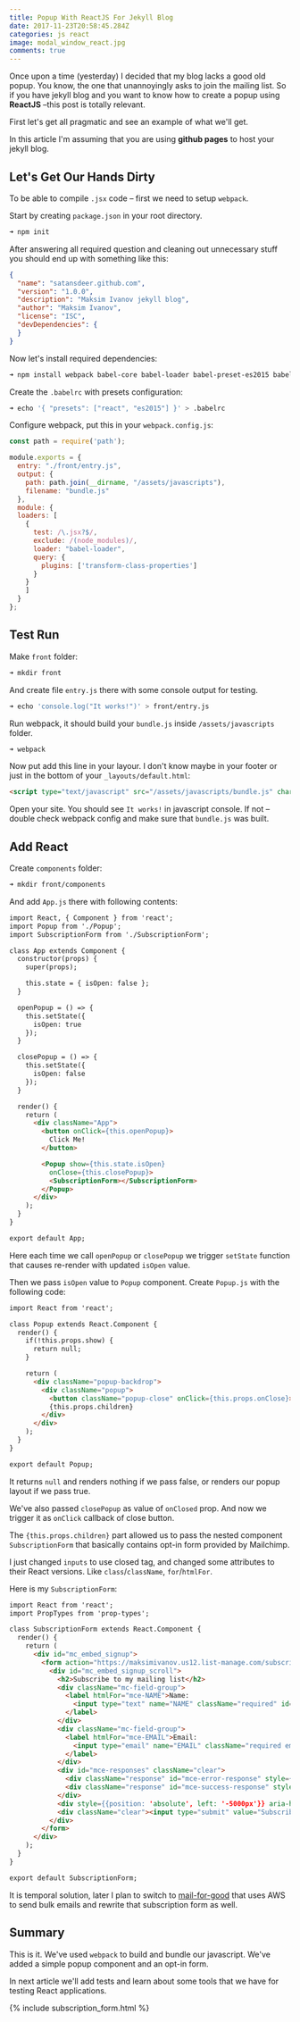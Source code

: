 ```yaml
---
title: Popup With ReactJS For Jekyll Blog
date: 2017-11-23T20:58:45.284Z
categories: js react
image: modal_window_react.jpg
comments: true
---
```


Once upon a time (yesterday) I decided that my blog lacks a good old popup. You know, the one that unannoyingly asks to join the mailing list. So if you have jekyll blog and you want to know how to create a popup using __ReactJS__ –this post is totally relevant.

First let's get all pragmatic and see an example of what we'll get.

<p>
  <div id="root"></div>
  <script type="text/javascript" src="/assets/javascripts/bundle.js" charset="utf-8"></script>
</p>

In this article I'm assuming that you are using __github pages__ to host your jekyll blog.

## Let's Get Our Hands Dirty

To be able to compile `.jsx` code – first we need to setup `webpack`.

Start by creating `package.json` in your root directory.

```bash
➜ npm init
```

After answering all required question and cleaning out unnecessary stuff you should end up with something like this:

```json
{
  "name": "satansdeer.github.com",
  "version": "1.0.0",
  "description": "Maksim Ivanov jekyll blog",
  "author": "Maksim Ivanov",
  "license": "ISC",
  "devDependencies": {
  }
}
```

Now let's install required dependencies:

```bash
➜ npm install webpack babel-core babel-loader babel-preset-es2015 babel-preset-react react react-dom babel-plugin-transform-class-properties --save-dev
```

Create the `.babelrc` with presets configuration:

```bash
➜ echo '{ "presets": ["react", "es2015"] }' > .babelrc
```

Configure webpack, put this in your `webpack.config.js`:

```js
const path = require('path');

module.exports = {
  entry: "./front/entry.js",
  output: {
    path: path.join(__dirname, "/assets/javascripts"),
    filename: "bundle.js"
  },
  module: {
  loaders: [
    {
      test: /\.jsx?$/,
      exclude: /(node_modules)/,
      loader: "babel-loader",
      query: {
        plugins: ['transform-class-properties']
      }
    }
    ]
  }
};
```

## Test Run

Make `front` folder:

```bash
➜ mkdir front
```

And create file `entry.js` there with some console output for testing.

```bash
➜ echo 'console.log("It works!")' > front/entry.js
```

Run webpack, it should build your `bundle.js` inside `/assets/javascripts` folder.

```bash
➜ webpack
```

Now put add this line in your layour. I don't know maybe in your footer or just in the bottom of your `_layouts/default.html`:

```html
<script type="text/javascript" src="/assets/javascripts/bundle.js" charset="utf-8"></script>
```

Open your site. You should see `It works!` in javascript console. If not – double check webpack config and make sure that `bundle.js` was built.

## Add React

Create `components` folder:

```bash
➜ mkdir front/components
```

And add `App.js` there with following contents:

```html
import React, { Component } from 'react';
import Popup from './Popup';
import SubscriptionForm from './SubscriptionForm';

class App extends Component {
  constructor(props) {
    super(props);

    this.state = { isOpen: false };
  }

  openPopup = () => {
    this.setState({
      isOpen: true
    });
  }

  closePopup = () => {
    this.setState({
      isOpen: false
    });
  }

  render() {
    return (
      <div className="App">
        <button onClick={this.openPopup}>
          Click Me!
        </button>

        <Popup show={this.state.isOpen}
          onClose={this.closePopup}>
          <SubscriptionForm></SubscriptionForm>
        </Popup>
      </div>
    );
  }
}

export default App;
```

Here each time we call `openPopup` or `closePopup` we trigger `setState` function that causes re-render with updated `isOpen` value.

Then we pass `isOpen` value to `Popup` component. Create `Popup.js` with the following code:

```html
import React from 'react';

class Popup extends React.Component {
  render() {
    if(!this.props.show) {
      return null;
    }

    return (
      <div className="popup-backdrop">
        <div className="popup">
          <button className="popup-close" onClick={this.props.onClose}>✖</button>
          {this.props.children}
        </div>
      </div>
    );
  }
}

export default Popup;
```

It returns `null` and renders nothing if we pass false, or renders our popup layout if we pass true.

We've also passed `closePopup` as value of `onClosed` prop. And now we trigger it as `onClick` callback of close button.

The `{this.props.children}` part allowed us to pass the nested component `SubscriptionForm` that basically contains opt-in form provided by Mailchimp.

I just changed `inputs` to use closed tag, and changed some attributes to their React versions. Like `class`/`className`, `for`/`htmlFor`.

Here is my `SubscriptionForm`:

```html
import React from 'react';
import PropTypes from 'prop-types';

class SubscriptionForm extends React.Component {
  render() {
    return (
      <div id="mc_embed_signup">
        <form action="https://maksimivanov.us12.list-manage.com/subscribe/post?u=fdcb5a4b4a6cbb9721227a48f&amp;id=fa1a88a0d0" method="post" id="mc-embedded-subscribe-form" name="mc-embedded-subscribe-form" className="validate" target="_blank" noValidate>
          <div id="mc_embed_signup_scroll">
            <h2>Subscribe to my mailing list</h2>
            <div className="mc-field-group">
              <label htmlFor="mce-NAME">Name:
                <input type="text" name="NAME" className="required" id="mce-NAME"/>
              </label>
            </div>
            <div className="mc-field-group">
              <label htmlFor="mce-EMAIL">Email:
                <input type="email" name="EMAIL" className="required email" id="mce-EMAIL"/>
              </label>
            </div>
            <div id="mce-responses" className="clear">
              <div className="response" id="mce-error-response" style={{display: 'none'}}></div>
              <div className="response" id="mce-success-response" style={{display: 'none'}}></div>
            </div>
            <div style={{position: 'absolute', left: '-5000px'}} aria-hidden="true"><input type="text" name="b_fdcb5a4b4a6cbb9721227a48f_fa1a88a0d0" tabIndex="-1" value=""/></div>
            <div className="clear"><input type="submit" value="Subscribe" name="subscribe" id="mc-embedded-subscribe" className="button"/></div>
          </div>
        </form>
      </div>
    );
  }
}

export default SubscriptionForm;
```

It is temporal solution, later I plan to switch to [mail-for-good](https://github.com/freeCodeCamp/mail-for-good) that uses AWS to send bulk emails and rewrite that subscription form as well.

## Summary

This is it. We've used `webpack` to build and bundle our javascript. We've added a simple popup component and an opt-in form.

In next article we'll add tests and learn about some tools that we have for testing React applications.

{% include subscription_form.html %}
